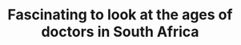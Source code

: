 ---
name: doctors-age
title: Fascinating to look at the ages of doctors in South Africa 
external-url: /articles/doctors-age.html
image: doctors-ages.jpg
summary: "Fascinating to look at the ages of doctors in South Africa. A new cohort of black doctors has emerged in the past 20 years."
---